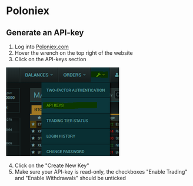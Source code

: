 # Poloniex

## Generate an API-key

1. Log into [Poloniex.com](https://poloniex.com/)
2. Hover the wrench on the top right of the website
3. Click on the API-keys section

  ![api-key-menu](how-to/api-key-menu.png)

4. Click on the "Create New Key"
5. Make sure your API-key is read-only, the checkboxes "Enable Trading" and "Enable Withdrawals" should be unticked
